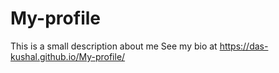 # My-profile
This is a small description about me
See my bio at  https://das-kushal.github.io/My-profile/
